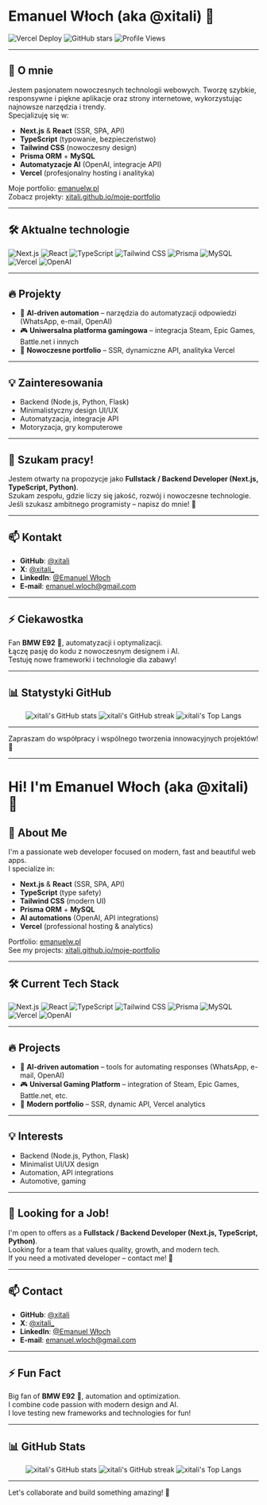 # Emanuel Włoch (aka @xitali) 👋

![Vercel Deploy](https://vercel.com/button)
![GitHub stars](https://img.shields.io/github/stars/xitali/emanuelw?style=social)
![Profile Views](https://komarev.com/ghpvc/?username=xitali&color=blue)

---

## 🚀 O mnie
Jestem pasjonatem nowoczesnych technologii webowych. Tworzę szybkie, responsywne i piękne aplikacje oraz strony internetowe, wykorzystując najnowsze narzędzia i trendy.  
Specjalizuję się w:
- **Next.js** & **React** (SSR, SPA, API)
- **TypeScript** (typowanie, bezpieczeństwo)
- **Tailwind CSS** (nowoczesny design)
- **Prisma ORM** + **MySQL**
- **Automatyzacje AI** (OpenAI, integracje API)
- **Vercel** (profesjonalny hosting i analityka)

Moje portfolio: [emanuelw.pl](https://emanuelw.pl)  
Zobacz projekty: [xitali.github.io/moje-portfolio](https://xitali.github.io/moje-portfolio)

---

## 🛠 Aktualne technologie
![Next.js](https://img.shields.io/badge/Next.js-000?logo=nextdotjs&logoColor=white)
![React](https://img.shields.io/badge/React-20232a?logo=react&logoColor=61dafb)
![TypeScript](https://img.shields.io/badge/TypeScript-3178c6?logo=typescript&logoColor=white)
![Tailwind CSS](https://img.shields.io/badge/TailwindCSS-38bdf8?logo=tailwindcss&logoColor=white)
![Prisma](https://img.shields.io/badge/Prisma-2d3748?logo=prisma&logoColor=white)
![MySQL](https://img.shields.io/badge/MySQL-00758f?logo=mysql&logoColor=white)
![Vercel](https://img.shields.io/badge/Vercel-000?logo=vercel&logoColor=white)
![OpenAI](https://img.shields.io/badge/OpenAI-412991?logo=openai&logoColor=white)

---

## 🔥 Projekty
- 🤖 **AI-driven automation** – narzędzia do automatyzacji odpowiedzi (WhatsApp, e-mail, OpenAI)
- 🎮 **Uniwersalna platforma gamingowa** – integracja Steam, Epic Games, Battle.net i innych
- 💼 **Nowoczesne portfolio** – SSR, dynamiczne API, analityka Vercel

---

## 💡 Zainteresowania
- Backend (Node.js, Python, Flask)
- Minimalistyczny design UI/UX
- Automatyzacja, integracje API
- Motoryzacja, gry komputerowe

---

## 🎯 Szukam pracy!
Jestem otwarty na propozycje jako **Fullstack / Backend Developer (Next.js, TypeScript, Python)**.  
Szukam zespołu, gdzie liczy się jakość, rozwój i nowoczesne technologie.  
Jeśli szukasz ambitnego programisty – napisz do mnie! 💼

---

## 📫 Kontakt
- **GitHub**: [@xitali](https://github.com/xitali)
- **X**: [@xitali_](https://x.com/xitali_)
- **LinkedIn**: [@Emanuel Włoch](https://www.linkedin.com/in/emanuelwloch)
- **E-mail**: emanuel.wloch@gmail.com

---

## ⚡ Ciekawostka
Fan **BMW E92** 🚗, automatyzacji i optymalizacji.  
Łączę pasję do kodu z nowoczesnym designem i AI.  
Testuję nowe frameworki i technologie dla zabawy!

---

## 📊 Statystyki GitHub

<p align="center">
  <img src="https://github-readme-stats.vercel.app/api?username=xitali&show_icons=true&theme=tokyonight" alt="xitali's GitHub stats" />
  <img src="https://github-readme-streak-stats.herokuapp.com/?user=xitali&theme=tokyonight" alt="xitali's GitHub streak" />
  <img src="https://github-readme-stats.vercel.app/api/top-langs/?username=xitali&layout=compact&theme=tokyonight" alt="xitali's Top Langs" />
</p>

---

Zapraszam do współpracy i wspólnego tworzenia innowacyjnych projektów! 🚀

---

# Hi! I'm Emanuel Włoch (aka @xitali) 👋

## 🚀 About Me
I'm a passionate web developer focused on modern, fast and beautiful web apps.  
I specialize in:
- **Next.js** & **React** (SSR, SPA, API)
- **TypeScript** (type safety)
- **Tailwind CSS** (modern UI)
- **Prisma ORM** + **MySQL**
- **AI automations** (OpenAI, API integrations)
- **Vercel** (professional hosting & analytics)

Portfolio: [emanuelw.pl](https://emanuelw.pl)  
See my projects: [xitali.github.io/moje-portfolio](https://xitali.github.io/moje-portfolio)

---

## 🛠 Current Tech Stack
![Next.js](https://img.shields.io/badge/Next.js-000?logo=nextdotjs&logoColor=white)
![React](https://img.shields.io/badge/React-20232a?logo=react&logoColor=61dafb)
![TypeScript](https://img.shields.io/badge/TypeScript-3178c6?logo=typescript&logoColor=white)
![Tailwind CSS](https://img.shields.io/badge/TailwindCSS-38bdf8?logo=tailwindcss&logoColor=white)
![Prisma](https://img.shields.io/badge/Prisma-2d3748?logo=prisma&logoColor=white)
![MySQL](https://img.shields.io/badge/MySQL-00758f?logo=mysql&logoColor=white)
![Vercel](https://img.shields.io/badge/Vercel-000?logo=vercel&logoColor=white)
![OpenAI](https://img.shields.io/badge/OpenAI-412991?logo=openai&logoColor=white)

---

## 🔥 Projects
- 🤖 **AI-driven automation** – tools for automating responses (WhatsApp, e-mail, OpenAI)
- 🎮 **Universal Gaming Platform** – integration of Steam, Epic Games, Battle.net, etc.
- 💼 **Modern portfolio** – SSR, dynamic API, Vercel analytics

---

## 💡 Interests
- Backend (Node.js, Python, Flask)
- Minimalist UI/UX design
- Automation, API integrations
- Automotive, gaming

---

## 🎯 Looking for a Job!
I'm open to offers as a **Fullstack / Backend Developer (Next.js, TypeScript, Python)**.  
Looking for a team that values quality, growth, and modern tech.  
If you need a motivated developer – contact me! 💼

---

## 📫 Contact
- **GitHub**: [@xitali](https://github.com/xitali)
- **X**: [@xitali_](https://x.com/xitali_)
- **LinkedIn**: [@Emanuel Włoch](https://www.linkedin.com/in/emanuelwloch)
- **E-mail**: emanuel.wloch@gmail.com

---

## ⚡ Fun Fact
Big fan of **BMW E92** 🚗, automation and optimization.  
I combine code passion with modern design and AI.  
I love testing new frameworks and technologies for fun!

---

## 📊 GitHub Stats

<p align="center">
  <img src="https://github-readme-stats.vercel.app/api?username=xitali&show_icons=true&theme=tokyonight" alt="xitali's GitHub stats" />
  <img src="https://github-readme-streak-stats.herokuapp.com/?user=xitali&theme=tokyonight" alt="xitali's GitHub streak" />
  <img src="https://github-readme-stats.vercel.app/api/top-langs/?username=xitali&layout=compact&theme=tokyonight" alt="xitali's Top Langs" />
</p>

---

Let's collaborate and build something amazing! 🚀
